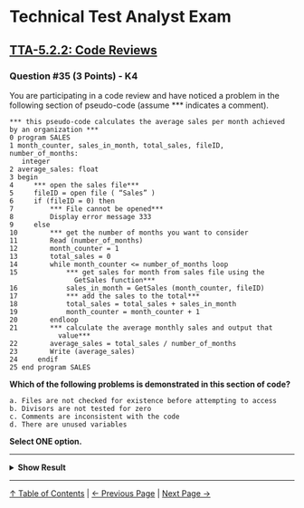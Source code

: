 # Technical Test Analyst Exam

## [TTA-5.2.2: Code Reviews](../../5-reviews/5.2-using-checklists-in-reviews.md#522-code-reviews)

### Question #35 (3 Points) - K4

You are participating in a code review and have noticed a problem in the following section of pseudo-code (assume \*\*\* indicates a comment).

```pseudo
*** this pseudo-code calculates the average sales per month achieved by an organization ***
0 program SALES
1 month_counter, sales_in_month, total_sales, fileID, number_of_months:
   integer
2 average_sales: float
3 begin
4     *** open the sales file***
5     fileID = open file ( “Sales” )
6     if (fileID = 0) then
7         *** File cannot be opened***
8         Display error message 333
9     else
10        *** get the number of months you want to consider
11        Read (number_of_months)
12        month_counter = 1
13        total_sales = 0
14        while month_counter <= number_of_months loop
15            *** get sales for month from sales file using the
                GetSales function***
16            sales_in_month = GetSales (month_counter, fileID)
17            *** add the sales to the total***
18            total_sales = total_sales + sales_in_month
19            month_counter = month_counter + 1
20        endloop
21        *** calculate the average monthly sales and output that
            value***
22        average_sales = total_sales / number_of_months
23        Write (average_sales)
24     endif
25 end program SALES
```

**Which of the following problems is demonstrated in this section of code?**

    a. Files are not checked for existence before attempting to access
    b. Divisors are not tested for zero
    c. Comments are inconsistent with the code
    d. There are unused variables

**Select ONE option.**

---

<details>
<summary><strong>Show Result</strong></summary>

#### Correct Answer: b

    a. Is not correct. The variable “fileID” is checked before attempting to access the sales file (see lines 6, 7 and 8)
    b. Is correct. On line 22 the divisor “number_of_months” is not checked for 0. This should be checked before line 22 is executed
    c. Is not correct. Comments and code are consistent
    d. Is not correct. All declared variables (lines 1 and 2) are used in the code

</details>

---

[↑ Table of Contents](../../README.md#table-of-contents) | [← Previous Page](question-34.md) | [Next Page →](question-36.md)

